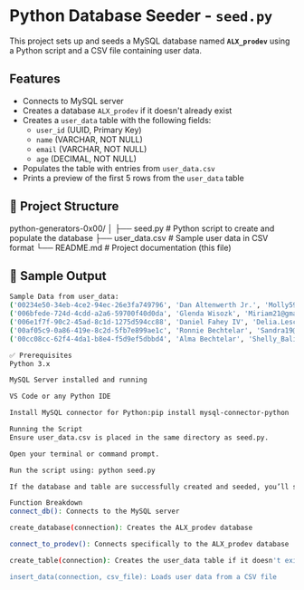 # Python Database Seeder - `seed.py`

This project sets up and seeds a MySQL database named **`ALX_prodev`** using a Python script and a CSV file containing user data.

## Features

- Connects to MySQL server
- Creates a database `ALX_prodev` if it doesn't already exist
- Creates a `user_data` table with the following fields:
  - `user_id` (UUID, Primary Key)
  - `name` (VARCHAR, NOT NULL)
  - `email` (VARCHAR, NOT NULL)
  - `age` (DECIMAL, NOT NULL)
- Populates the table with entries from `user_data.csv`
- Prints a preview of the first 5 rows from the `user_data` table

## 📂 Project Structure

python-generators-0x00/
│
├── seed.py # Python script to create and populate the database
├── user_data.csv # Sample user data in CSV format
└── README.md # Project documentation (this file)


## 🧪 Sample Output

```bash
Sample Data from user_data:
('00234e50-34eb-4ce2-94ec-26e3fa749796', 'Dan Altenwerth Jr.', 'Molly59@gmail.com', 67)
('006bfede-724d-4cdd-a2a6-59700f40d0da', 'Glenda Wisozk', 'Miriam21@gmail.com', 119)
('006e1f7f-90c2-45ad-8c1d-1275d594cc88', 'Daniel Fahey IV', 'Delia.Lesch11@hotmail.com', 49)
('00af05c9-0a86-419e-8c2d-5fb7e899ae1c', 'Ronnie Bechtelar', 'Sandra19@yahoo.com', 22)
('00cc08cc-62f4-4da1-b8e4-f5d9ef5dbbd4', 'Alma Bechtelar', 'Shelly_Balistreri22@hotmail.com', 102)

✅ Prerequisites
Python 3.x

MySQL Server installed and running

VS Code or any Python IDE

Install MySQL connector for Python:pip install mysql-connector-python

Running the Script
Ensure user_data.csv is placed in the same directory as seed.py.

Open your terminal or command prompt.

Run the script using: python seed.py

If the database and table are successfully created and seeded, you’ll see the first 5 rows printed out.

Function Breakdown
connect_db(): Connects to the MySQL server

create_database(connection): Creates the ALX_prodev database

connect_to_prodev(): Connects specifically to the ALX_prodev database

create_table(connection): Creates the user_data table if it doesn't exist

insert_data(connection, csv_file): Loads user data from a CSV file


